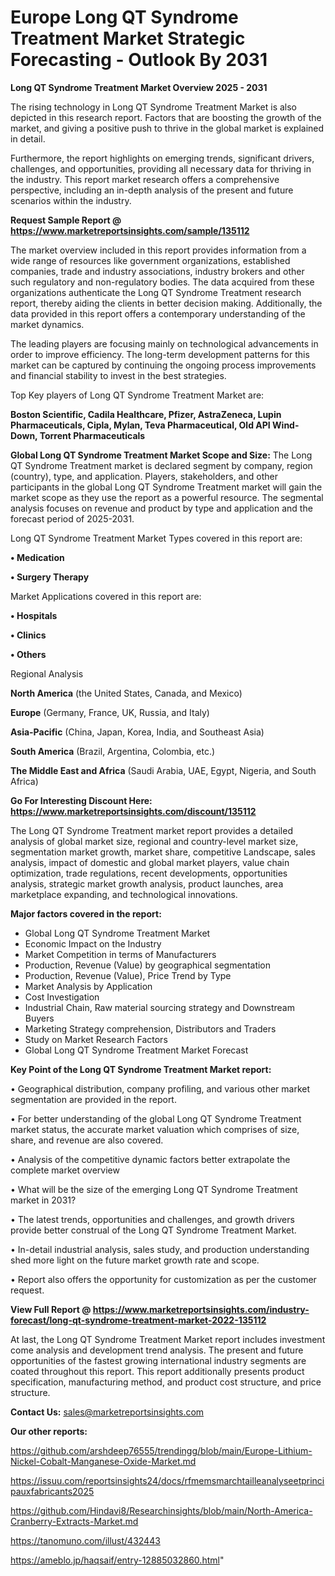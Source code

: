  # Europe Long QT Syndrome Treatment Market Strategic Forecasting - Outlook By 2031

<Strong> Long QT Syndrome Treatment Market Overview 2025 - 2031</strong>

The rising technology in Long QT Syndrome Treatment Market is also depicted in this research report. Factors that are boosting the growth of the market, and giving a positive push to thrive in the global market is explained in detail.

Furthermore, the report highlights on emerging trends, significant drivers, challenges, and opportunities, providing all necessary data for thriving in the industry. This report market research offers a comprehensive perspective, including an in-depth analysis of the present and future scenarios within the industry.

<strong>Request Sample Report @ <a href=https://www.marketreportsinsights.com/sample/135112>https://www.marketreportsinsights.com/sample/135112</a></strong>

The market overview included in this report provides information from a wide range of resources like government organizations, established companies, trade and industry associations, industry brokers and other such regulatory and non-regulatory bodies. The data acquired from these organizations authenticate the Long QT Syndrome Treatment research report, thereby aiding the clients in better decision making. Additionally, the data provided in this report offers a contemporary understanding of the market dynamics.

The leading players are focusing mainly on technological advancements in order to improve efficiency. The long-term development patterns for this market can be captured by continuing the ongoing process improvements and financial stability to invest in the best strategies.

Top Key players of Long QT Syndrome Treatment Market are:

<strong>Boston Scientific, Cadila Healthcare, Pfizer, AstraZeneca, Lupin Pharmaceuticals, Cipla, Mylan, Teva Pharmaceutical, Old API Wind-Down, Torrent Pharmaceuticals</strong>

<strong><b>Global Long QT Syndrome Treatment Market Scope and Size:</b></strong>
The Long QT Syndrome Treatment market is declared segment by company, region (country), type, and application. Players, stakeholders, and other participants in the global Long QT Syndrome Treatment market will gain the market scope as they use the report as a powerful resource. The segmental analysis focuses on revenue and product by type and application and the forecast period of 2025-2031.

Long QT Syndrome Treatment Market Types covered in this report are:

<strong>• Medication

• Surgery Therapy</strong>

Market Applications covered in this report are:

<strong>• Hospitals

• Clinics

• Others</strong> 

Regional Analysis

<strong>North America</strong> (the United States, Canada, and Mexico)

<strong>Europe</strong> (Germany, France, UK, Russia, and Italy)

<strong>Asia-Pacific</strong> (China, Japan, Korea, India, and Southeast Asia)

<strong>South America</strong> (Brazil, Argentina, Colombia, etc.)

<strong>The Middle East and Africa</strong> (Saudi Arabia, UAE, Egypt, Nigeria, and South Africa)

<strong>Go For Interesting Discount Here: <a href=https://www.marketreportsinsights.com/discount/135112>https://www.marketreportsinsights.com/discount/135112</a></strong>

The Long QT Syndrome Treatment market report provides a detailed analysis of global market size, regional and country-level market size, segmentation market growth, market share, competitive Landscape, sales analysis, impact of domestic and global market players, value chain optimization, trade regulations, recent developments, opportunities analysis, strategic market growth analysis, product launches, area marketplace expanding, and technological innovations.

<strong><b>Major factors covered in the report:</b></strong>
<ul>
  <li>Global Long QT Syndrome Treatment Market </li>
  <li>Economic Impact on the Industry</li>
  <li>Market Competition in terms of Manufacturers</li>
  <li>Production, Revenue (Value) by geographical segmentation</li>
  <li>Production, Revenue (Value), Price Trend by Type</li>
  <li>Market Analysis by Application</li>
  <li>Cost Investigation</li>
  <li>Industrial Chain, Raw material sourcing strategy and Downstream Buyers</li>
  <li>Marketing Strategy comprehension, Distributors and Traders</li>
  <li>Study on Market Research Factors</li>
  <li>Global Long QT Syndrome Treatment Market Forecast</li>
</ul>

<strong><b>Key Point of the Long QT Syndrome Treatment Market report:</b></strong>

• Geographical distribution, company profiling, and various other market segmentation are provided in the report.

• For better understanding of the global Long QT Syndrome Treatment market status, the accurate market valuation which comprises of size, share, and revenue are also covered.

• Analysis of the competitive dynamic factors better extrapolate the complete market overview

• What will be the size of the emerging Long QT Syndrome Treatment market in 2031?

• The latest trends, opportunities and challenges, and growth drivers provide better construal of the Long QT Syndrome Treatment Market.

• In-detail industrial analysis, sales study, and production understanding shed more light on the future market growth rate and scope.

• Report also offers the opportunity for customization as per the customer request.

<strong><b>View Full Report @ <a href=https://www.marketreportsinsights.com/industry-forecast/long-qt-syndrome-treatment-market-2022-135112>https://www.marketreportsinsights.com/industry-forecast/long-qt-syndrome-treatment-market-2022-135112</a></b></strong>


At last, the Long QT Syndrome Treatment Market report includes investment come analysis and development trend analysis. The present and future opportunities of the fastest growing international industry segments are coated throughout this report. This report additionally presents product specification, manufacturing method, and product cost structure, and price structure.

<strong>Contact Us:</strong>
sales@marketreportsinsights.com

<strong>Our other reports:</strong>

<a href=https://github.com/arshdeep76555/trendingg/blob/main/Europe-Lithium-Nickel-Cobalt-Manganese-Oxide-Market.md>https://github.com/arshdeep76555/trendingg/blob/main/Europe-Lithium-Nickel-Cobalt-Manganese-Oxide-Market.md</a>

<a href=https://issuu.com/reportsinsights24/docs/rfmemsmarchtailleanalyseetprincipauxfabricants2025>https://issuu.com/reportsinsights24/docs/rfmemsmarchtailleanalyseetprincipauxfabricants2025</a>

<a href=https://github.com/Hindavi8/Researchinsights/blob/main/North-America-Cranberry-Extracts-Market.md>https://github.com/Hindavi8/Researchinsights/blob/main/North-America-Cranberry-Extracts-Market.md</a>

<a href=https://tanomuno.com/illust/432443>https://tanomuno.com/illust/432443</a>

<a href=https://ameblo.jp/haqsaif/entry-12885032860.html>https://ameblo.jp/haqsaif/entry-12885032860.html</a>"
